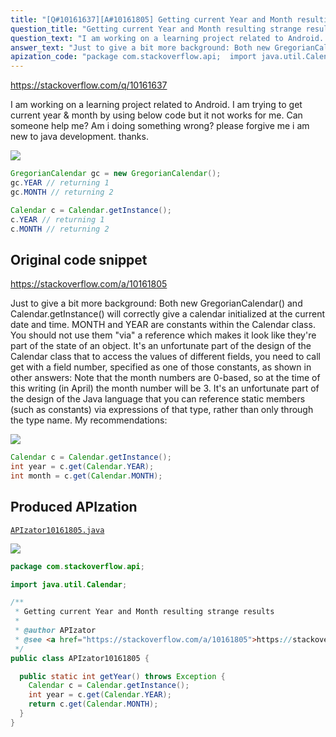 ```yaml
---
title: "[Q#10161637][A#10161805] Getting current Year and Month resulting strange results"
question_title: "Getting current Year and Month resulting strange results"
question_text: "I am working on a learning project related to Android. I am trying to get current year & month by using below code but it not works for me. Can someone help me? Am i doing something wrong? please forgive me i am new to java development. thanks."
answer_text: "Just to give a bit more background: Both new GregorianCalendar() and Calendar.getInstance() will correctly give a calendar initialized at the current date and time. MONTH and YEAR are constants within the Calendar class. You should not use them \"via\" a reference which makes it look like they're part of the state of an object. It's an unfortunate part of the design of the Calendar class that to access the values of different fields, you need to call get with a field number, specified as one of those constants, as shown in other answers: Note that the month numbers are 0-based, so at the time of this writing (in April) the month number will be 3. It's an unfortunate part of the design of the Java language that you can reference static members (such as constants) via expressions of that type, rather than only through the type name. My recommendations:"
apization_code: "package com.stackoverflow.api;  import java.util.Calendar;  /**  * Getting current Year and Month resulting strange results  *  * @author APIzator  * @see <a href=\"https://stackoverflow.com/a/10161805\">https://stackoverflow.com/a/10161805</a>  */ public class APIzator10161805 {    public static int getYear() throws Exception {     Calendar c = Calendar.getInstance();     int year = c.get(Calendar.YEAR);     return c.get(Calendar.MONTH);   } }"
---
```


https://stackoverflow.com/q/10161637

I am working on a learning project related to Android. I am trying to get current year &amp; month by using below code but it not works for me.
Can someone help me? Am i doing something wrong? please forgive me i am new to java development. thanks.


<div class="code-logo"><img src="/stackoverflow.png" /></div>

```java
GregorianCalendar gc = new GregorianCalendar();
gc.YEAR // returning 1       
gc.MONTH // returning 2

Calendar c = Calendar.getInstance();
c.YEAR // returning 1       
c.MONTH // returning 2
```


## Original code snippet

https://stackoverflow.com/a/10161805

Just to give a bit more background:
Both new GregorianCalendar() and Calendar.getInstance() will correctly give a calendar initialized at the current date and time.
MONTH and YEAR are constants within the Calendar class. You should not use them &quot;via&quot; a reference which makes it look like they&#x27;re part of the state of an object. It&#x27;s an unfortunate part of the design of the Calendar class that to access the values of different fields, you need to call get with a field number, specified as one of those constants, as shown in other answers:
Note that the month numbers are 0-based, so at the time of this writing (in April) the month number will be 3.
It&#x27;s an unfortunate part of the design of the Java language that you can reference static members (such as constants) via expressions of that type, rather than only through the type name.
My recommendations:

<div class="code-logo"><img src="/stackoverflow.png" /></div>

```java
Calendar c = Calendar.getInstance();
int year = c.get(Calendar.YEAR);
int month = c.get(Calendar.MONTH);
```

## Produced APIzation

[`APIzator10161805.java`](https://github.com/pasqualesalza/apization-temp/raw/main/data/search/APIzator10161805.java)

<div class="code-logo"><img src="/apizator.png" /></div>

```java
package com.stackoverflow.api;

import java.util.Calendar;

/**
 * Getting current Year and Month resulting strange results
 *
 * @author APIzator
 * @see <a href="https://stackoverflow.com/a/10161805">https://stackoverflow.com/a/10161805</a>
 */
public class APIzator10161805 {

  public static int getYear() throws Exception {
    Calendar c = Calendar.getInstance();
    int year = c.get(Calendar.YEAR);
    return c.get(Calendar.MONTH);
  }
}

```